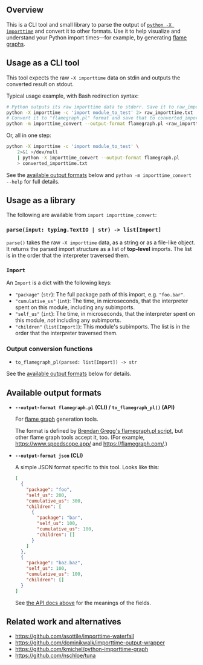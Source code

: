 ## Overview

This is a CLI tool and small library to parse the output of [`python -X importtime`](https://docs.python.org/3/using/cmdline.html#cmdoption-X) and convert it to other formats. Use it to help visualize and understand your Python import times—for example, by generating [flame graphs](https://www.brendangregg.com/flamegraphs.html).

## Usage as a CLI tool

This tool expects the raw `-X importtime` data on stdin and outputs the converted result on stdout.

Typical usage example, with Bash redirection syntax:

```bash
# Python outputs its raw importtime data to stderr. Save it to raw_importtime.txt.
python -X importtime -c 'import module_to_test' 2> raw_importtime.txt
# Convert it to "flamegraph.pl" format and save that to converted_importtime.txt.
python -m importtime_convert --output-format flamegraph.pl <raw_importtime.txt >converted_importtime.txt
```

Or, all in one step:

```bash
python -X importtime -c 'import module_to_test' \
    2>&1 >/dev/null
    | python -X importtime_convert --output-format flamegraph.pl
    > converted_importtime.txt
```

See the [available output formats](#available-output-formats) below and `python -m importtime_convert --help` for full details.

## Usage as a library

The following are available from `import importtime_convert`:

### `parse(input: typing.TextIO | str) -> list[Import]`

`parse()` takes the raw `-X importtime` data, as a string or as a file-like object. It returns the parsed import structure as a list of **top-level** imports. The list is in the order that the interpreter traversed them.

### `Import`

An `Import` is a dict with the following keys:

* `"package"` (`str`): The full package path of this import, e.g. `"foo.bar"`.
* `"cumulative_us"` (`int`): The time, in microseconds, that the interpreter spent on this module, including any subimports.
* `"self_us"` (`int`): The time, in microseconds, that the interpreter spent on this module, *not* including any subimports.
* `"children"` (`list[Import]`): This module's subimports. The list is in the order that the interpreter traversed them.

### Output conversion functions

* `to_flamegraph_pl(parsed: list[Import]) -> str`

See the [available output formats](#available-output-formats) below for details.

## Available output formats

* **`--output-format flamegraph.pl` (CLI) / `to_flamegraph_pl()` (API)**

  For [flame graph](https://www.brendangregg.com/flamegraphs.html) generation tools.

  The format is defined by [Brendan Gregg's flamegraph.pl script](https://github.com/brendangregg/FlameGraph), but other flame graph tools accept it, too. (For example, https://www.speedscope.app/ and https://flamegraph.com/.)

* **`--output-format json` (CLI)**

  A simple JSON format specific to this tool. Looks like this:

  ```json
  [
    {
      "package": "foo",
      "self_us": 200,
      "cumulative_us": 300,
      "children": [
        {
          "package": "bar",
          "self_us": 100,
          "cumulative_us": 100,
          "children": []
        }
      ]
    },
    {
      "package": "baz.baz",
      "self_us": 100,
      "cumulative_us": 100,
      "children": []
    }
  ]
  ```

  See [the API docs above](#Import) for the meanings of the fields.

## Related work and alternatives

* https://github.com/asottile/importtime-waterfall
* https://github.com/dominikwalk/importtime-output-wrapper
* https://github.com/kmichel/python-importtime-graph
* https://github.com/nschloe/tuna
